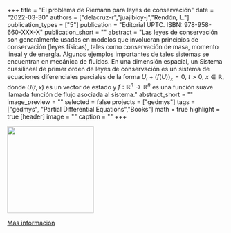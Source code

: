 +++
title = "El problema de Riemann para leyes de conservación"
date = "2022-03-30"
authors = ["delacruz-r","juajibioy-j","Rendón, L."]
publication_types = ["5"]
publication = "Editorial UPTC. ISBN: 978-958-660-XXX-X"
publication_short = ""
abstract = "Las leyes de conservación son generalmente usadas en modelos que involucran principios de conservación (leyes físicas), tales como conservación de masa, momento lineal y de energía. Algunos ejemplos importantes de tales sistemas se encuentran en mecánica de fluidos. En una dimensión espacial, un Sistema cuasilineal de primer orden de leyes de conservación es un sistema de ecuaciones diferenciales parciales de la forma $U_t+(f(U))_x=0$, $t>0$, $x \in \mathbb{R}$, donde $U(t,x)$ es un vector de estado y $f:\mathbb{R}^n \to \mathbb{R}^n$ es una función suave llamada función de flujo asociada al sistema."
abstract_short = ""
image_preview = ""
selected = false
projects = ["gedmys"]
tags = ["gedmys", "Partial Differential Equations","Books"]
math = true
highlight = true
[header]
image = ""
caption = ""
+++


<img src="https://matematicas.netlify.com/img/Riemann.png"  width="200"/>

[Más información](https://editorial.uptc.edu.co/)

<!--
<img src="https://simehbucket.s3.amazonaws.com/images/7a665c7977e7b9df2eee119f35ce433c-medium.jpg" width= 200>

[Más información](https://editorial.uptc.edu.co/gpd-la-arqueologia-matematica-9789586604956.html)
-->
